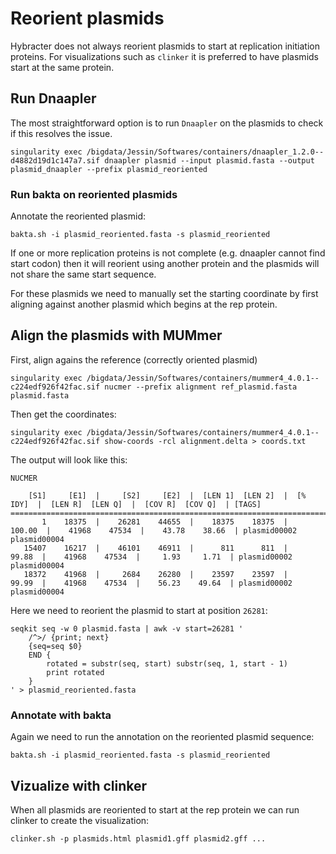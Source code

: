 # Reorient plasmids

Hybracter does not always reorient plasmids to start at replication initiation proteins. For visualizations such as `clinker` it is preferred to have plasmids start at the same protein.

## Run Dnaapler
The most straightforward option is to run `Dnaapler` on the plasmids to check if this resolves the issue. 

```
singularity exec /bigdata/Jessin/Softwares/containers/dnaapler_1.2.0--d4882d19d1c147a7.sif dnaapler plasmid --input plasmid.fasta --output plasmid_dnaapler --prefix plasmid_reoriented
```

### Run bakta on reoriented plasmids
Annotate the reoriented plasmid:
```
bakta.sh -i plasmid_reoriented.fasta -s plasmid_reoriented
```

If one or more replication proteins is not complete (e.g. dnaapler cannot find start codon) then it will reorient using another protein and the plasmids will not share the same start sequence.

For these plasmids we need to manually set the starting coordinate by first aligning against another plasmid which begins at the rep protein.

## Align the plasmids with MUMmer

First, align agains the reference (correctly oriented plasmid)
```
singularity exec /bigdata/Jessin/Softwares/containers/mummer4_4.0.1--c224edf926f42fac.sif nucmer --prefix alignment ref_plasmid.fasta plasmid.fasta
```

Then get the coordinates:
```
singularity exec /bigdata/Jessin/Softwares/containers/mummer4_4.0.1--c224edf926f42fac.sif show-coords -rcl alignment.delta > coords.txt
```

The output will look like this:
```
NUCMER

    [S1]     [E1]  |     [S2]     [E2]  |  [LEN 1]  [LEN 2]  |  [% IDY]  |  [LEN R]  [LEN Q]  |  [COV R]  [COV Q]  | [TAGS]
===============================================================================================================================
       1    18375  |    26281    44655  |    18375    18375  |   100.00  |    41968    47534  |    43.78    38.66  | plasmid00002	plasmid00004
   15407    16217  |    46101    46911  |      811      811  |    99.88  |    41968    47534  |     1.93     1.71  | plasmid00002	plasmid00004
   18372    41968  |     2684    26280  |    23597    23597  |    99.99  |    41968    47534  |    56.23    49.64  | plasmid00002	plasmid00004
```

Here we need to reorient the plasmid to start at position `26281`:

```
seqkit seq -w 0 plasmid.fasta | awk -v start=26281 '
    /^>/ {print; next}
    {seq=seq $0}
    END {
        rotated = substr(seq, start) substr(seq, 1, start - 1)
        print rotated
    }
' > plasmid_reoriented.fasta 
```

### Annotate with bakta
Again we need to run the annotation on the reoriented plasmid sequence:

```
bakta.sh -i plasmid_reoriented.fasta -s plasmid_reoriented
```

## Vizualize with clinker
When all plasmids are reoriented to start at the rep protein we can run clinker to create the visualization:

```
clinker.sh -p plasmids.html plasmid1.gff plasmid2.gff ...
```

